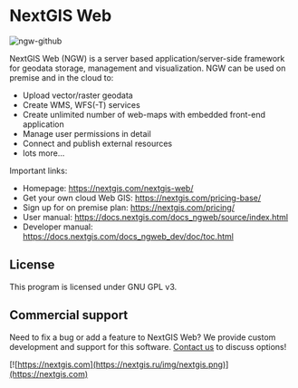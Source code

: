 # NextGIS Web

![ngw-github](https://github.com/user-attachments/assets/de7858be-4d86-4adc-bce2-c430e34e18a7)

NextGIS Web (NGW) is a server based application/server-side framework for
geodata storage, management and visualization. NGW can be used on premise and in
the cloud to:

-   Upload vector/raster geodata
-   Create WMS, WFS(-T) services
-   Create unlimited number of web-maps with embedded front-end application
-   Manage user permissions in detail
-   Connect and publish external resources
-   lots more...

Important links:

-   Homepage: https://nextgis.com/nextgis-web/
-   Get your own cloud Web GIS: https://nextgis.com/pricing-base/
-   Sign up for on premise plan: https://nextgis.com/pricing/
-   User manual: https://docs.nextgis.com/docs_ngweb/source/index.html
-   Developer manual: https://docs.nextgis.com/docs_ngweb_dev/doc/toc.html

## License

This program is licensed under GNU GPL v3.

## Commercial support

Need to fix a bug or add a feature to NextGIS Web? We provide custom development
and support for this software. [Contact us](https://nextgis.com/contact/) to
discuss options!

[![https://nextgis.com](https://nextgis.ru/img/nextgis.png)](https://nextgis.com)
